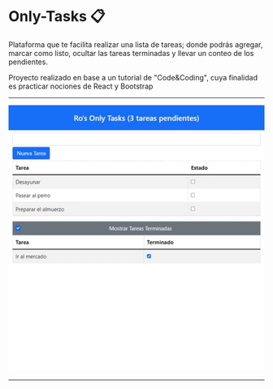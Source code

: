 # Only-Tasks 📋

Plataforma que te facilita realizar una lista de tareas; donde podrás agregar, marcar como listo, ocultar las tareas terminadas y llevar un conteo de los pendientes.

Proyecto realizado en base a un tutorial de "Code&Coding", cuya finalidad es practicar nociones de React y Bootstrap

*** 

<div align="center">
  <img src="./src/assets/VideoDemostracion.gif" alt="Doing Tasks" width="800">
</div>

 ***